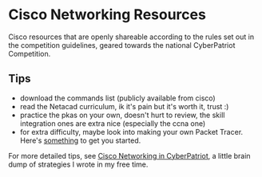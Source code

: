 # Cisco Networking Resources
Cisco resources that are openly shareable according to the rules set out in the competition guidelines, geared towards the national CyberPatriot Competition.

## Tips
- download the commands list (publicly available from cisco)
- read the Netacad curriculum, ik it's pain but it's worth it, trust :)
- practice the pkas on your own, doesn't hurt to review, the skill integration ones are extra nice (especially the ccna one)
- for extra difficulty, maybe look into making your own Packet Tracer. Here's [something](https://medium.com/@taiyu_chen/make-your-own-packet-tracer-lab-ea07c8f883a) to get you started.

For more detailed tips, see [Cisco Networking in CyberPatriot](/cisco-networking-in-cypat.md), a little brain dump of strategies I wrote in my free time.
